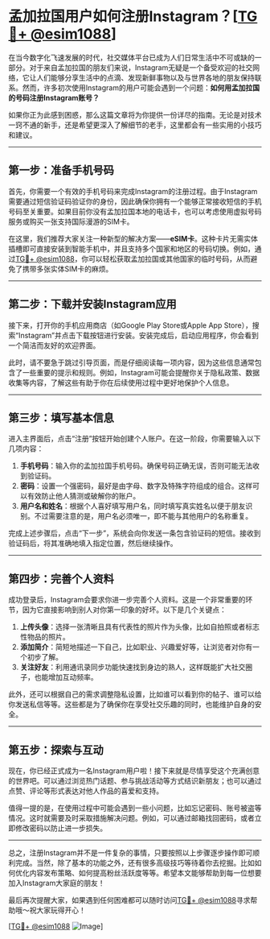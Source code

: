 # 孟加拉国用户如何注册Instagram？[[TG💪+ @esim1088](https://t.me/s/esim1088)]

在当今数字化飞速发展的时代，社交媒体平台已成为人们日常生活中不可或缺的一部分。对于来自孟加拉国的朋友们来说，Instagram无疑是一个备受欢迎的社交网络，它让人们能够分享生活中的点滴、发现新鲜事物以及与世界各地的朋友保持联系。然而，许多初次使用Instagram的用户可能会遇到一个问题：**如何用孟加拉国的号码注册Instagram账号？**

如果你正为此感到困惑，那么这篇文章将为你提供一份详尽的指南。无论是对技术一窍不通的新手，还是希望更深入了解细节的老手，这里都会有一些实用的小技巧和建议。

---

## 第一步：准备手机号码

首先，你需要一个有效的手机号码来完成Instagram的注册过程。由于Instagram需要通过短信验证码验证你的身份，因此确保你拥有一个能够正常接收短信的手机号码至关重要。如果目前你没有孟加拉国本地的电话卡，也可以考虑使用虚拟号码服务或购买一张支持国际漫游的SIM卡。

在这里，我们推荐大家关注一种新型的解决方案——**eSIM卡**。这种卡片无需实体插槽即可直接安装到智能手机中，并且支持多个国家和地区的号码切换。例如，通过[TG💪+ @esim1088](https://t.me/s/esim1088)，你可以轻松获取孟加拉国或其他国家的临时号码，从而避免了携带多张实体SIM卡的麻烦。

---

## 第二步：下载并安装Instagram应用

接下来，打开你的手机应用商店（如Google Play Store或Apple App Store），搜索“Instagram”并点击下载按钮进行安装。安装完成后，启动应用程序，你会看到一个简洁而友好的欢迎界面。

此时，请不要急于跳过引导页面，而是仔细阅读每一项内容，因为这些信息通常包含了一些重要的提示和规则。例如，Instagram可能会提醒你关于隐私政策、数据收集等内容，了解这些有助于你在后续使用过程中更好地保护个人信息。

---

## 第三步：填写基本信息

进入主界面后，点击“注册”按钮开始创建个人账户。在这一阶段，你需要输入以下几项内容：

1. **手机号码**：输入你的孟加拉国手机号码。确保号码正确无误，否则可能无法收到验证码。
2. **密码**：设置一个强密码，最好是由字母、数字及特殊字符组成的组合。这样可以有效防止他人猜测或破解你的账户。
3. **用户名和姓名**：根据个人喜好填写用户名，同时填写真实姓名以便于朋友识别。不过需要注意的是，用户名必须唯一，即不能与其他用户的名称重复。

完成上述步骤后，点击“下一步”，系统会向你发送一条包含验证码的短信。接收到验证码后，将其准确地填入指定位置，然后继续操作。

---

## 第四步：完善个人资料

成功登录后，Instagram会要求你进一步完善个人资料。这是一个非常重要的环节，因为它直接影响到别人对你第一印象的好坏。以下是几个关键点：

1. **上传头像**：选择一张清晰且具有代表性的照片作为头像，比如自拍照或者标志性物品的照片。
2. **添加简介**：简短地描述一下自己，比如职业、兴趣爱好等，让浏览者对你有一个初步了解。
3. **关注好友**：利用通讯录同步功能快速找到身边的熟人，这样既能扩大社交圈子，也能增加互动频率。

此外，还可以根据自己的需求调整隐私设置，比如谁可以看到你的帖子、谁可以给你发送私信等等。这些都是为了确保你在享受社交乐趣的同时，也能维护自身的安全。

---

## 第五步：探索与互动

现在，你已经正式成为一名Instagram用户啦！接下来就是尽情享受这个充满创意的世界吧。可以通过浏览热门话题、参与挑战活动等方式结识新朋友；也可以通过点赞、评论等形式表达对他人作品的喜爱和支持。

值得一提的是，在使用过程中可能会遇到一些小问题，比如忘记密码、账号被盗等情况。这时就需要及时采取措施解决问题。例如，可以通过邮箱找回密码，或者立即修改密码以防止进一步损失。

---

总之，注册Instagram并不是一件复杂的事情，只要按照以上步骤逐步操作即可顺利完成。当然，除了基本的功能之外，还有很多高级技巧等待着你去挖掘。比如如何优化内容发布策略、如何提高粉丝活跃度等等。希望本文能够帮助到每一位想要加入Instagram大家庭的朋友！

最后再次提醒大家，如果遇到任何困难都可以随时访问[TG💪+ @esim1088](https://t.me/s/esim1088)寻求帮助哦～祝大家玩得开心！

[[TG💪+ @esim1088](https://t.me/s/esim1088) ![Image](https://i.postimg.cc/4NQfJmqS/Snipaste-2025-05-13-00-14-12.png)]